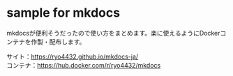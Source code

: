 # sample for mkdocs

mkdocsが便利そうだったので使い方をまとめます。楽に使えるようにDockerコンテナを作製・配布します。

サイト：https://ryo4432.github.io/mkdocs-ja/  
コンテナ：https://hub.docker.com/r/ryo4432/mkdocs

